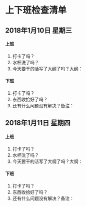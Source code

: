 # 上下班检查清单
## 2018年1月10日 星期三
#### 上班
1. 打卡了吗？
2. 水杯洗了吗？
3. 今天要干的活写了大纲了吗？大纲：
#### 下班
1. 打卡了吗？
2. 东西收拾好了吗？
3. 还有什么问题没有解决？备注：

## 2018年1月11日 星期四
#### 上班
1. 打卡了吗？
2. 水杯洗了吗？
3. 今天要干的活写了大纲了吗？大纲：
#### 下班
1. 打卡了吗？
2. 东西收拾好了吗？
3. 还有什么问题没有解决？备注：
